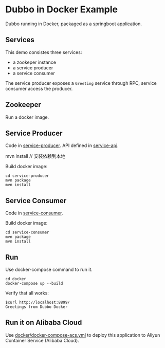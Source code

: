 # Dubbo in Docker Example

Dubbo running in Docker, packaged as a springboot application.

## Services

This demo consistes three services:

- a zookeper instance
- a service producer
- a service consumer

The service producer exposes a ```Greeting``` service through RPC,
service consumer access the producer.

## Zookeeper

Run a docker image.

## Service Producer

Code in [service-producer](service-producer). API defined in [service-api](service-api).

mvn install  // 安装依赖到本地

Build docker image:

```
cd service-producer
mvn package
mvn install

```

## Service Consumer

Code in [service-consumer](service-consumer). 

Build docker image:

```
cd service-consumer
mvn package
mvn install

```

## Run

Use docker-compose command to run it.

```
cd docker
docker-compose up --build
```

Verify that all works:
```
$curl http://localhost:8899/
Greetings from Dubbo Docker
```

## Run it on Alibaba Cloud

Use [docker/docker-compose-acs.yml](docker/docker-compose-acs.yml) to deploy this application to 
Aliyun Container Service (Alibaba Cloud).